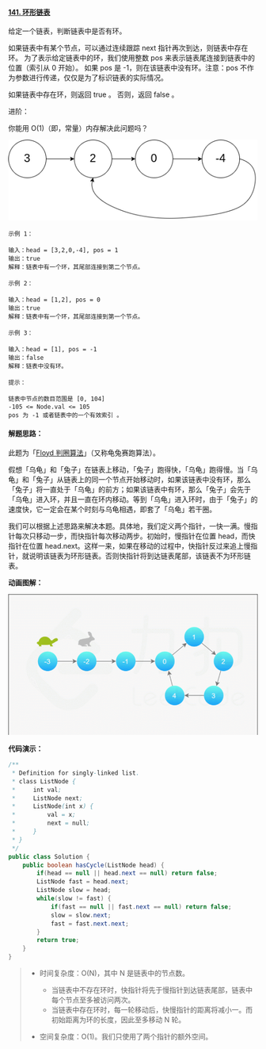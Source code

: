 #### [141. 环形链表](https://leetcode-cn.com/problems/linked-list-cycle/)

给定一个链表，判断链表中是否有环。

如果链表中有某个节点，可以通过连续跟踪 next 指针再次到达，则链表中存在环。 为了表示给定链表中的环，我们使用整数 pos 来表示链表尾连接到链表中的位置（索引从 0 开始）。 如果 pos 是 -1，则在该链表中没有环。注意：pos 不作为参数进行传递，仅仅是为了标识链表的实际情况。

如果链表中存在环，则返回 true 。 否则，返回 false 。

进阶：

你能用 O(1)（即，常量）内存解决此问题吗？

![circularlinkedlist](image/circularlinkedlist.png)

```
示例 1：

输入：head = [3,2,0,-4], pos = 1
输出：true
解释：链表中有一个环，其尾部连接到第二个节点。

示例 2：

输入：head = [1,2], pos = 0
输出：true
解释：链表中有一个环，其尾部连接到第一个节点。

示例 3：

输入：head = [1], pos = -1
输出：false
解释：链表中没有环。

提示：

链表中节点的数目范围是 [0, 104]
-105 <= Node.val <= 105
pos 为 -1 或者链表中的一个有效索引 。
```



#### 解题思路：

此题为「[Floyd 判圈算法](https://blog.csdn.net/u012534831/article/details/74231581)」（又称龟兔赛跑算法）。

假想「乌龟」和「兔子」在链表上移动，「兔子」跑得快，「乌龟」跑得慢。当「乌龟」和「兔子」从链表上的同一个节点开始移动时，如果该链表中没有环，那么「兔子」将一直处于「乌龟」的前方；如果该链表中有环，那么「兔子」会先于「乌龟」进入环，并且一直在环内移动。等到「乌龟」进入环时，由于「兔子」的速度快，它一定会在某个时刻与乌龟相遇，即套了「乌龟」若干圈。

我们可以根据上述思路来解决本题。具体地，我们定义两个指针，一快一满。慢指针每次只移动一步，而快指针每次移动两步。初始时，慢指针在位置 head，而快指针在位置 head.next。这样一来，如果在移动的过程中，快指针反过来追上慢指针，就说明该链表为环形链表。否则快指针将到达链表尾部，该链表不为环形链表。

**动画图解：**

![leetcode141](image/leetcode141.gif)



**代码演示：**

```java
/**
 * Definition for singly-linked list.
 * class ListNode {
 *     int val;
 *     ListNode next;
 *     ListNode(int x) {
 *         val = x;
 *         next = null;
 *     }
 * }
 */
public class Solution {
    public boolean hasCycle(ListNode head) {
        if(head == null || head.next == null) return false;
        ListNode fast = head.next;
        ListNode slow = head;
        while(slow != fast) {
            if(fast == null || fast.next == null) return false;
            slow = slow.next;
            fast = fast.next.next;
        }
        return true;
    }
}
```

> - 时间复杂度：O(N)，其中 N 是链表中的节点数。
>   - 当链表中不存在环时，快指针将先于慢指针到达链表尾部，链表中每个节点至多被访问两次。
>   - 当链表中存在环时，每一轮移动后，快慢指针的距离将减小一。而初始距离为环的长度，因此至多移动 N 轮。
>
> - 空间复杂度：O(1)。我们只使用了两个指针的额外空间。

